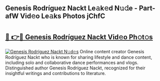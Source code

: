 ## Genesis Rodríguez Nackt Le𝚊k𝚎d N𝚞𝚍e - Part-afW Vid𝚎o Le𝚊ks Photos jChfC

# <h2><a href="http://fb4ca15.evod.top/?m=Genesis+Rodr%c3%adguez+Nackt">🔗 👉🔴 Genesis Rodríguez Nackt Vid𝚎o Ph𝚘t𝚘s</a></h2>

[![Genesis Rodríguez Nackt N𝚞d𝚎s](https://i.imgur.com/8V9OHl7.gif)](http://fb4ca15.evod.top/?m=Genesis+Rodr%c3%adguez+Nackt)
Online content creator Genesis Rodríguez Nackt who is known for sharing lifestyle and dance content, including solo and collaborative dance performances and vlogs. Distinguished author Genesis Rodríguez Nackt, recognized for their insightful writings and contributions to literature. 
